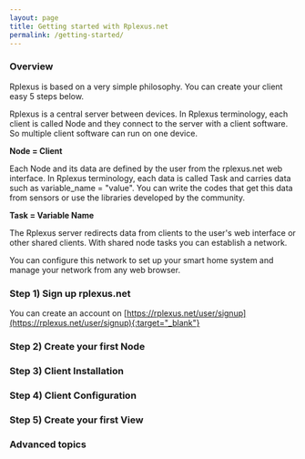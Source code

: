 ```yaml
---
layout: page
title: Getting started with Rplexus.net
permalink: /getting-started/
---
```


### Overview
Rplexus is based on a very simple philosophy. You can create your client easy 5 steps below.

Rplexus is a central server between devices. In Rplexus terminology, each client is called Node and they connect to the server with a client software. So multiple client software can run on one device.

**Node = Client**

Each Node and its data are defined by the user from the rplexus.net web interface. In Rplexus terminology, each data is called Task and carries data such as variable_name = "value". You can write the codes that get this data from sensors or use the libraries developed by the community.

**Task = Variable Name**

The Rplexus server redirects data from clients to the user's web interface or other shared clients. With shared node tasks you can establish a network.

You can configure this network to set up your smart home system and manage your network from any web browser.

### Step 1) Sign up rplexus.net
You can create an account on [https://rplexus.net/user/signup](https://rplexus.net/user/signup){:target="_blank"}

### Step 2) Create your first Node

### Step 3) Client Installation

### Step 4) Client Configuration

### Step 5) Create your first View

### Advanced topics
